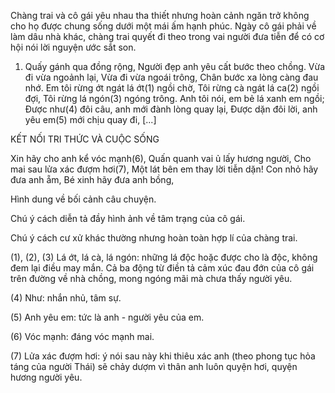 Chàng trai và cô gái yêu nhau tha thiết nhưng hoàn cảnh ngăn trở không cho họ được chung sống dưới một mái ấm hạnh phúc. Ngày cô gái phải về làm dâu nhà khác, chàng trai quyết đi theo trong vai người đưa tiễn để có cơ hội nói lời nguyện ước sắt son.

1. Quấy gánh qua đồng rộng,
Người đẹp anh yêu cất bước theo chồng.
Vừa đi vừa ngoảnh lại,
Vừa đi vừa ngoái trông,
Chân bước xa lòng càng đau nhớ.
Em tôi rừng ớt ngát lá ớt(1) ngồi chờ,
Tôi rừng cà ngát lá ca(2) ngồi đợi,
Tôi rừng lá ngón(3) ngóng trông.
Anh tôi nói, em bẻ lá xanh em ngồi;
Được như(4) đôi câu, anh mới đành lòng quay lại,
Được dặn đôi lời, anh yêu em(5) mới chịu quay đi,
[...]

KẾT NỐI TRI THỨC VÀ CUỘC SỐNG

Xin hãy cho anh kể vóc mạnh(6),
Quấn quanh vai ủ lấy hương người,
Cho mai sau lửa xác đượm hơi(7),
Một lát bên em thay lời tiễn dặn!
Con nhỏ hãy đưa anh ẵm,
Bé xinh hãy đưa anh bồng,

Hình dung về bối cảnh câu chuyện.

Chú ý cách diễn tả đầy hình ảnh về tâm trạng của cô gái.

Chú ý cách cư xử khác thường nhưng hoàn toàn hợp lí của chàng trai.

(1), (2), (3) Lá ớt, lá cà, lá ngón: những lá độc hoặc được cho là độc, không đem lại điều may mắn. Cả ba động từ điền tả cảm xúc đau đớn của cô gái trên đường về nhà chồng, mong ngóng mãi mà chưa thấy người yêu.

(4) Như: nhắn nhủ, tâm sự.

(5) Anh yêu em: tức là anh - người yêu của em.

(6) Vóc mạnh: đáng vóc mạnh mai.

(7) Lửa xác đượm hơi: ý nói sau này khi thiêu xác anh (theo phong tục hỏa táng của người Thái) sẽ chảy dượm vì thân anh luôn quyện hơi, quyện hương người yêu.